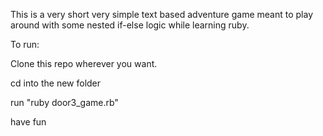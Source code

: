 This is a very short very simple text based adventure game meant to play around with some nested if-else logic while learning ruby. 

To run: 

Clone this repo wherever you want. 

cd into the new folder

run "ruby door3_game.rb"

have fun